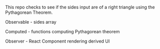 
This repo checks to see if the sides input are of a right triangle using the Pythagorean Theorem.

Observable - sides array

Computed - functions computing Pythagorean theorem

Observer - React Component rendering derived UI 